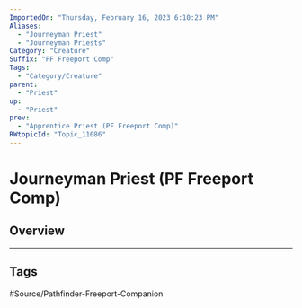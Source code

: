 ```yaml
---
ImportedOn: "Thursday, February 16, 2023 6:10:23 PM"
Aliases:
  - "Journeyman Priest"
  - "Journeyman Priests"
Category: "Creature"
Suffix: "PF Freeport Comp"
Tags:
  - "Category/Creature"
parent:
  - "Priest"
up:
  - "Priest"
prev:
  - "Apprentice Priest (PF Freeport Comp)"
RWtopicId: "Topic_11086"
---
```

# Journeyman Priest (PF Freeport Comp)
## Overview

---
## Tags
#Source/Pathfinder-Freeport-Companion

